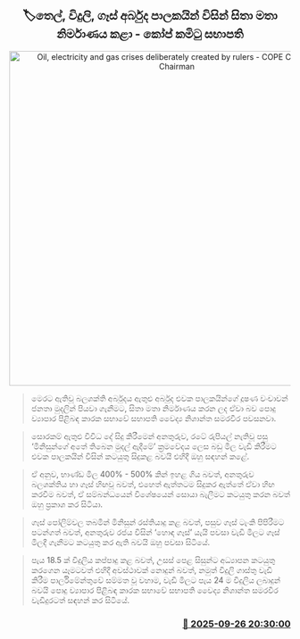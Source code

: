 <p align='center'><b><h2 align='center' title='Oil, electricity and gas crises deliberately created by rulers - COPE Committee Chairman'>🏷තෙල්, විදුලි, ගෑස් අර්බුද පාලකයින් විසින් සිතා මතා නිර්මාණය කළා - කෝප් කමිටු සභාපති</h2></b></p>
<p align='center'><img src='https://helakuru.sgp1.cdn.digitaloceanspaces.com/esana/images/lib/nishantha-jio.jpg' width='600' alt='Oil, electricity and gas crises deliberately created by rulers - COPE Committee Chairman'></p>

> මෙරට ඇතිවූ බලශක්ති අර්බුදය ඇතුළු අර්බුද එවක පාලකයින්ගේ දූෂණ වංචාවන් ජනතා මුදලින් පියවා ගැනීමට, සිතා මතා නිර්මාණය කරන ලද ඒවා බව පොදු ව්‍යාපාර පිළිබඳ කාරක සභාවේ සභාපති වෛද්‍ය නිශාන්ත සමරවීර පවසනවා.

> සොරකම් ඇතුළු විවිධ දේ සිදු කිරීමෙන් අනතුරුව, රටේ රුපියල් නැතිවූ පසු ‘මිනිසුන්ගේ අතේ තිබෙන මුදල් ඇදීමේ’ ක්‍රමවේදය ලෙස බඩු මිල වැඩි කිරීමට එවක පාලකයින් විසින් කටයුතු සිදුකළ බවයි එහිදී ඔහු සඳහන් කළේ.

> ඒ අනුව, භාණ්ඩ මිල 400% - 500% කින් ඉහළ ගිය බවත්, අනතුරුව බලශක්තිය හා ගෑස් හිඟවූ බවත්, එහෙත් ඇත්තටම සිදුකර ඇත්තේ ඒවා හිඟ කරවීම බවත්, ඒ සම්බන්ධයෙන් විශේෂයෙන් සොයා බැලීමට කටයුතු කරන බවත් ඔහු ප්‍රකාශ කර සිටියා.

> ගෑස් පෝලිම්වල තබමින් මිනිසුන් රස්තියාදු කළ බවත්, පසුව ගෑස් ටැංකි පිපිරීමට පටන්ගත් බවත්, අනතුරුව රජය විසින් ‘හොඳ ගෑස්’ යැයි පවසා වැඩි මිලට ගෑස් මිලදී ගැනීමට කටයුතු කර ඇති බවයි ඔහු පවසා සිටියේ.

> පැය 18.5 ක් විදුලිය කප්පාදු කළ බවත්, උසස් පෙළ සිසුන්ට අධ්‍යාපන කටයුතු කරගෙන යෑමටවත් එහිදී අවස්ථාවක් නොදුන් බවත්, නමුත් විදුලි ගාස්තු වැඩි කිරීම පාර්ලිමේන්තුවේ සම්මත වූ වහාම, වැඩි මිලට පැය 24 ම විදුලිය ලබාදුන් බවයි පොදු ව්‍යාපාර පිළිබඳ කාරක සභාවේ සභාපති වෛද්‍ය නිශාන්ත සමරවීර වැඩිදුරටත් සඳහන් කර සිටියේ.



<h3 align='right'><a href='https://www.helakuru.lk/esana/p/114015/'>📅 2025-09-26 20:30:00</a></h3>
